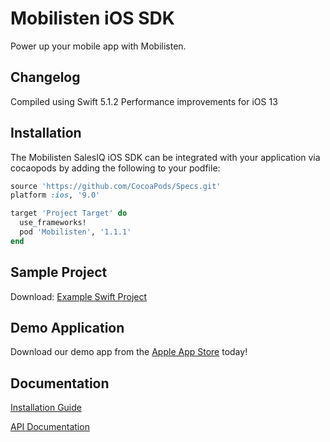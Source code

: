 Mobilisten iOS SDK
=================

Power up your mobile app with Mobilisten.

## Changelog
Compiled using Swift 5.1.2 
Performance improvements for iOS 13

## Installation
The Mobilisten SalesIQ iOS SDK can be integrated with your application via cocaopods by adding the following to your podfile:

```ruby
source 'https://github.com/CocoaPods/Specs.git'
platform :ios, '9.0'

target 'Project Target' do
  use_frameworks!
  pod 'Mobilisten', '1.1.1'
end
```

## Sample Project
Download: [Example Swift Project](https://github.com/zoho/SalesIQ-iOS-SDK-Sample) 

## Demo Application
Download our demo app from the [Apple App Store](http://itunes.apple.com/us/app/mobilisten-by-zoho-salesiq/id1456241226) today! 

## Documentation
[Installation Guide](https://www.zoho.com/salesiq/help/developer-section/ios-mobile-sdk-installation.html) 

[API Documentation](https://www.zoho.com/salesiq/help/developer-section/ios-sdk-event-widget.html)
